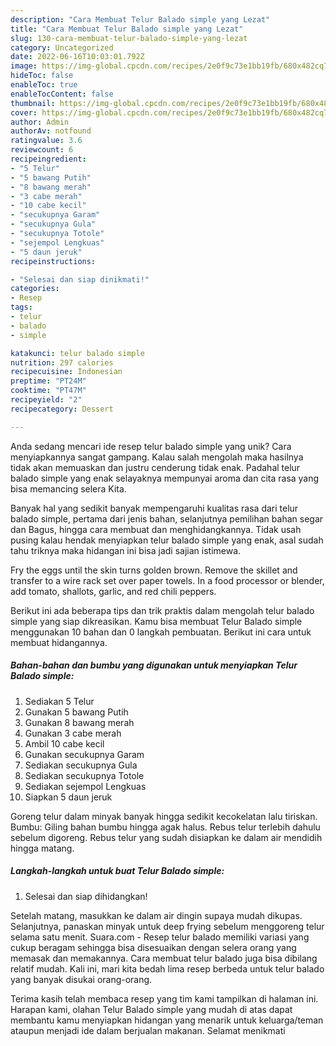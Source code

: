 ```yaml
---
description: "Cara Membuat Telur Balado simple yang Lezat"
title: "Cara Membuat Telur Balado simple yang Lezat"
slug: 130-cara-membuat-telur-balado-simple-yang-lezat
category: Uncategorized
date: 2022-06-16T10:03:01.792Z
image: https://img-global.cpcdn.com/recipes/2e0f9c73e1bb19fb/680x482cq70/telur-balado-simple-foto-resep-utama.jpg
hideToc: false
enableToc: true
enableTocContent: false
thumbnail: https://img-global.cpcdn.com/recipes/2e0f9c73e1bb19fb/680x482cq70/telur-balado-simple-foto-resep-utama.jpg
cover: https://img-global.cpcdn.com/recipes/2e0f9c73e1bb19fb/680x482cq70/telur-balado-simple-foto-resep-utama.jpg
author: Admin
authorAv: notfound
ratingvalue: 3.6
reviewcount: 6
recipeingredient:
- "5 Telur"
- "5 bawang Putih"
- "8 bawang merah"
- "3 cabe merah"
- "10 cabe kecil"
- "secukupnya Garam"
- "secukupnya Gula"
- "secukupnya Totole"
- "sejempol Lengkuas"
- "5 daun jeruk"
recipeinstructions:

- "Selesai dan siap dinikmati!"
categories:
- Resep
tags:
- telur
- balado
- simple

katakunci: telur balado simple 
nutrition: 297 calories
recipecuisine: Indonesian
preptime: "PT24M"
cooktime: "PT47M"
recipeyield: "2"
recipecategory: Dessert

---
```





Anda sedang mencari ide resep telur balado simple yang unik? Cara menyiapkannya sangat gampang. Kalau salah mengolah maka hasilnya tidak akan memuaskan dan justru cenderung tidak enak. Padahal telur balado simple yang enak selayaknya mempunyai aroma dan cita rasa yang bisa memancing selera Kita.





Banyak hal yang sedikit banyak mempengaruhi kualitas rasa dari telur balado simple, pertama dari jenis bahan, selanjutnya pemilihan bahan segar dan Bagus, hingga cara membuat dan menghidangkannya. Tidak usah pusing kalau hendak menyiapkan telur balado simple yang enak,      asal sudah tahu triknya maka hidangan ini bisa jadi sajian istimewa.














Fry the eggs until the skin turns golden brown. Remove the skillet and transfer to a wire rack set over paper towels. In a food processor or blender, add tomato, shallots, garlic, and red chili peppers.






Berikut ini ada beberapa tips dan trik praktis dalam mengolah telur balado simple yang siap dikreasikan. Kamu bisa membuat Telur Balado simple menggunakan 10 bahan dan 0 langkah pembuatan. Berikut ini cara untuk membuat hidangannya.

<!--inarticleads1-->

##### Bahan-bahan dan bumbu yang digunakan untuk menyiapkan Telur Balado simple:

1. Sediakan 5 Telur
1. Gunakan 5 bawang Putih
1. Gunakan 8 bawang merah
1. Gunakan 3 cabe merah
1. Ambil 10 cabe kecil
1. Gunakan secukupnya Garam
1. Sediakan secukupnya Gula
1. Sediakan secukupnya Totole
1. Sediakan sejempol Lengkuas
1. Siapkan 5 daun jeruk


Goreng telur dalam minyak banyak hingga sedikit kecokelatan lalu tiriskan. Bumbu: Giling bahan bumbu hingga agak halus. Rebus telur terlebih dahulu sebelum digoreng. Rebus telur yang sudah disiapkan ke dalam air mendidih hingga matang. 

<!--inarticleads2-->

##### Langkah-langkah untuk buat Telur Balado simple:


1. Selesai dan siap dihidangkan!

Setelah matang, masukkan ke dalam air dingin supaya mudah dikupas. Selanjutnya, panaskan minyak untuk deep frying sebelum menggoreng telur selama satu menit. Suara.com - Resep telur balado memiliki variasi yang cukup beragam sehingga bisa disesuaikan dengan selera orang yang memasak dan memakannya. Cara membuat telur balado juga bisa dibilang relatif mudah. Kali ini, mari kita bedah lima resep berbeda untuk telur balado yang banyak disukai orang-orang. 

Terima kasih telah membaca resep yang tim kami tampilkan di halaman ini. Harapan kami, olahan Telur Balado simple yang mudah di atas dapat membantu kamu menyiapkan hidangan yang menarik untuk keluarga/teman ataupun menjadi ide dalam berjualan makanan. Selamat menikmati
